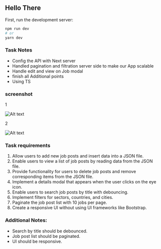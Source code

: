 ## Hello There

First, run the development server:

```bash
npm run dev
# or
yarn dev

```

### Task Notes

- Config the API with Next server
- Handled pagination and filtration server side to make our App scalable
- Handle edit and view on Job modal
- finish all Additional points
- Using TS

### screenshot

1

![![Alt text](image.png)
](assets/screenshot.png)

2

![
![Alt text](image.png)](assets/screenshot2.png)

### Task requirements

1. Allow users to add new job posts and insert data into a JSON file.
2. Enable users to view a list of job posts by reading data from the JSON file.
3. Provide functionality for users to delete job posts and remove corresponding items from the
   JSON file.
4. Implement a details modal that appears when the user clicks on the eye icon.
5. Enable users to search job posts by title with debouncing.
6. Implement filters for sectors, countries, and cities.
7. Paginate the job post list with 10 jobs per page.
8. Create a responsive UI without using UI frameworks like Bootstrap.

### Additional Notes:

- Search by title should be debounced.
- Job post list should be paginated.
- UI should be responsive.
